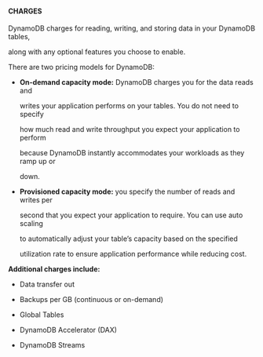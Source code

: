 #### CHARGES


DynamoDB charges for reading, writing, and storing data in your DynamoDB tables,

along with any optional features you choose to enable.


There are two pricing models for DynamoDB:


- **On-demand capacity mode:** DynamoDB charges you for the data reads and

  writes your application performs on your tables. You do not need to specify

  how much read and write throughput you expect your application to perform

  because DynamoDB instantly accommodates your workloads as they ramp up or

  down.

- **Provisioned capacity mode:** you specify the number of reads and writes per

  second that you expect your application to require. You can use auto scaling

  to automatically adjust your table’s capacity based on the specified

  utilization rate to ensure application performance while reducing cost.


**Additional charges include:**


- Data transfer out

- Backups per GB (continuous or on-demand)

- Global Tables

- DynamoDB Accelerator (DAX)

- DynamoDB Streams

